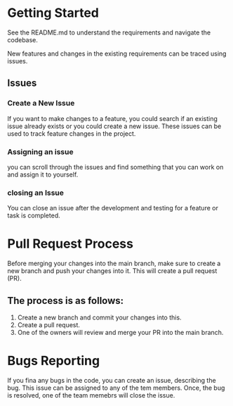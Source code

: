 # Getting Started
See the README.md to understand the requirements and navigate the codebase. 

New features and changes in the existing requirements can be traced using issues.
## Issues
### Create a New Issue
If you want to make changes to a feature, you could search if an existing issue already exists or you could create a new issue. These issues can be used to track feature changes in the project.
### Assigning an issue
you can scroll through the issues and find something that you can work on and assign it to yourself.
### closing an Issue
You can close an issue after the development and testing for a feature or task is completed. 

# Pull Request Process
Before merging your changes into the main branch, make sure to create a new branch and push your changes into it. This will create a pull request (PR).

## The process is as follows:
1. Create a new branch and commit your changes into this. 
2. Create a pull request.
3. One of the owners will review and merge your PR into the main branch.


# Bugs Reporting
If you fina any bugs in the code, you can create an issue, describing the bug. This issue can be assigned to any of the tem members. Once, the bug is resolved, one of the team memebrs will close the issue.


